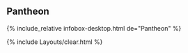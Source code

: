 ## Pantheon
{% include_relative infobox-desktop.html de="Pantheon" %}

{% include Layouts/clear.html %}
